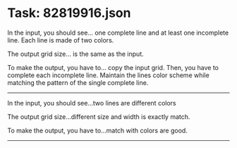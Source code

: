 # Task: 82819916.json

In the input, you should see... one complete line and at least one incomplete line. Each line is made of two colors.

The output grid size... is the same as the input.

To make the output, you have to... copy the input grid. Then, you have to complete each incomplete line. Maintain the lines color scheme while matching the pattern of the single complete line.

---

In the input, you should see...two lines are different colors

The output grid size...different size and width is exactly match.

To make the output, you have to...match with colors are good.

---

